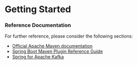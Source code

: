 # Getting Started

### Reference Documentation
For further reference, please consider the following sections:

* [Official Apache Maven documentation](https://maven.apache.org/guides/index.html)
* [Spring Boot Maven Plugin Reference Guide](https://docs.spring.io/spring-boot/docs/2.1.8.RELEASE/maven-plugin/)
* [Spring for Apache Kafka](https://docs.spring.io/spring-boot/docs/2.1.8.RELEASE/reference/htmlsingle/#boot-features-kafka)

